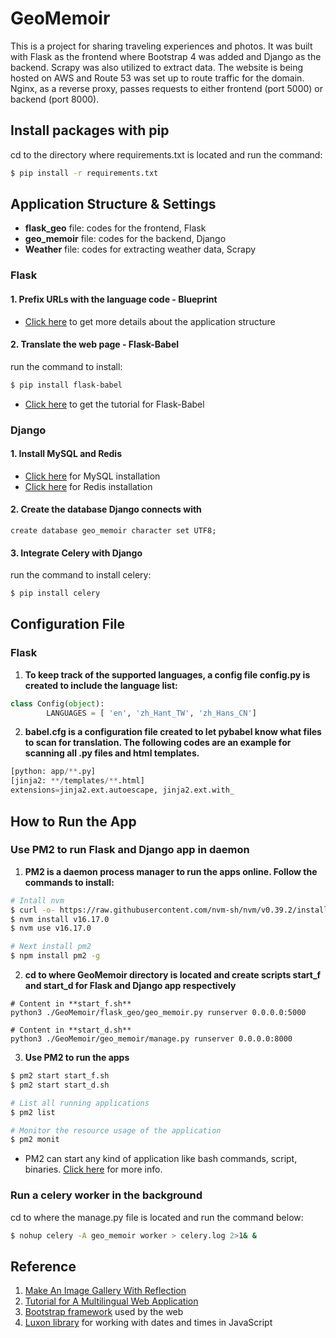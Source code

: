 # GeoMemoir

This is a project for sharing traveling experiences and photos. It was built with Flask as the frontend where Bootstrap 4 was added and Django as the backend. Scrapy was also utilized to extract data.
The website is being hosted on AWS and Route 53 was set up to route traffic for the domain. Nginx, as a reverse proxy, passes requests to either frontend (port 5000) or backend (port 8000).


## Install packages with pip
cd to the directory where requirements.txt is located and run the command:
```bash
$ pip install -r requirements.txt
```


## Application Structure & Settings
* **flask_geo** file: codes for the frontend, Flask
* **geo_memoir** file: codes for the backend, Django
* **Weather** file: codes for extracting weather data, Scrapy

### Flask 

#### 1. Prefix URLs with the language code - Blueprint
* [Click here](https://blog.miguelgrinberg.com/post/the-flask-mega-tutorial-part-xv-a-better-application-structure) to get more details about the application structure

#### 2. Translate the web page - Flask-Babel
run the command to install:
```bash
$ pip install flask-babel
```
* [Click here](https://blog.miguelgrinberg.com/post/the-flask-mega-tutorial-part-xiii-i18n-and-l10n) to get the tutorial for Flask-Babel


### Django

#### 1. Install MySQL and Redis
* [Click here](https://dev.mysql.com/doc/mysql-installation-excerpt/5.7/en/installing.html) for MySQL installation
* [Click here](https://redis.io/docs/getting-started/installation/install-redis-on-linux/) for Redis installation

#### 2. Create the database Django connects with
~~~~MySQL
create database geo_memoir character set UTF8;
~~~~

#### 3. Integrate Celery with Django
run the command to install celery:
```python
$ pip install celery
```


## Configuration File

### Flask 
1. __To keep track of the supported languages, a config file **config.py** is created to include the language list:__
```python
class Config(object):
        LANGUAGES = [ 'en', 'zh_Hant_TW', 'zh_Hans_CN']
```

2. __**babel.cfg** is a configuration file created to let pybabel know what files to scan for translation. The following codes are an example for scanning all .py files and html templates.__

```python
[python: app/**.py]
[jinja2: **/templates/**.html]
extensions=jinja2.ext.autoescape, jinja2.ext.with_
```


## How to Run the App

### Use PM2 to run Flask and Django app in daemon
1. __PM2 is a daemon process manager to run the apps online. Follow the commands to install:__
```bash
# Intall nvm
$ curl -o- https://raw.githubusercontent.com/nvm-sh/nvm/v0.39.2/install.sh | bash
$ nvm install v16.17.0
$ nvm use v16.17.0

# Next install pm2
$ npm install pm2 -g
```

2. __cd to where GeoMemoir directory is located and create scripts **start_f** and **start_d** for Flask and Django app respectively__
```script
# Content in **start_f.sh**
python3 ./GeoMemoir/flask_geo/geo_memoir.py runserver 0.0.0.0:5000

# Content in **start_d.sh**
python3 ./GeoMemoir/geo_memoir/manage.py runserver 0.0.0.0:8000
```

3. __Use PM2 to run the apps__
```bash
$ pm2 start start_f.sh
$ pm2 start start_d.sh

# List all running applications
$ pm2 list

# Monitor the resource usage of the application
$ pm2 monit
```
* PM2 can start any kind of application like bash commands, script, binaries. [Click here](https://pm2.keymetrics.io/docs/usage/process-management/) for more info.

### Run a celery worker in the background
cd to where the manage.py file is located and run the command below:
```bash
$ nohup celery -A geo_memoir worker > celery.log 2>1& &
```


## Reference
1. [Make An Image Gallery With Reflection](https://www.youtube.com/watch?v=8ZAbDfS3GjI)
2. [Tutorial for A Multilingual Web Application](https://medium.com/@nicolas_84494/flask-create-a-multilingual-web-application-with-language-specific-urls-5d994344f5fd)
3. [Bootstrap framework](https://getbootstrap.com/docs/4.6/getting-started/introduction/) used by the web
4. [Luxon library](https://moment.github.io/luxon/) for working with dates and times in JavaScript





